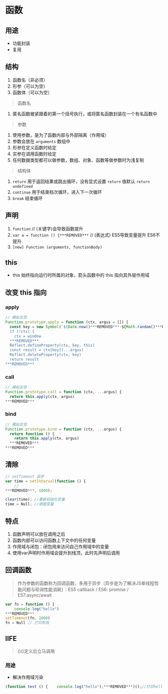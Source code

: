 # 函数

## 用途

- 功能封装
- 复用

## 结构

1. 函数名（非必须）
2. 形参（可以为空）
3. 函数体（可以为空）

> 函数名

1. 匿名函数被紧跟着的第一个括号执行，或将匿名函数封装在一个有名函数中

> 参数

1. 使用参数，是为了函数内部与外部隔离（作用域）
2. 参数会放在 ```arguments``` 数组中
3. 形参在定义函数时给定
4. 实参在调用函数时给定
5. 任何数据类型都可以做参数，数组、对象、函数等做参数时为浅复制

> 结构体

1. ```return``` 用于返回结果或跳出循环，没有显式设置 ```return``` 值默认 ```return undefined```
2. ```continue``` 用于结束档次循环，进入下一次循环
3. ```break``` 结束循环

## 声明

1. ```function``` // (关键字)会导致函数提升
2. ```var a = function () {***REMOVED***``` // (表达式) ES5导致变量提升 ES6不提升
3. ```[new] Function (arguments, functionBody)```


## this

- this 始终指向运行时所属的对象，箭头函数中的 this 指向其外层作用域

## 改变 this 指向

### apply

```javascript
// 模拟实现
Function.prototype.apply = function (ctx, argus = []) {
  const key = new Symbol(`${Date.now()***REMOVED***-${Math.random()***REMOVED***`)
  if (!ctx) {
    ctx = window
  ***REMOVED***
  Reflect.defineProperty(ctx, key, this)
  const result = ctx[key](...argus)
  Reflect.deleteProperty(ctx, key)
  return result
***REMOVED***
```

### call
```javascript
// 模拟实现
Function.prototype.call = function (ctx, ...argus) {
  return this.apply(ctx, argus)
***REMOVED***
```

### bind
```javascript
// 模拟实现
Function.prototype.bind = function (ctx, ...argus) {
  return function () {
    return this.apply(ctx, argus)
  ***REMOVED***
***REMOVED***
```

## 清除

```javascript
// setTimeout 异步
var time = setInterval(function () {
    //
***REMOVED***, 1000);

clear(time); //重新初始化变量
time = Null; //销毁变量
```

## 特点

1. 函数声明可以放在调用之后
2. 函数内部可以访问函数上下文中的任何变量
3. 作用域与闭包：闭包用来访问自己作用域中的变量
4. 使用var声明时作用域会提升到栈顶，此时先声明后调用

## 回调函数

> 作为参数的函数称为回调函数，多用于异步（异步是为了解决JS单线程性能问题与轮询性能消耗）：ES5 callback / ES6: promise / ES7:async/await

```javascript
var fn = function () {
	console.log("hello")
***REMOVED***
setTimeout(fn, 1000)
fn = Null // 打印失败
```

## IIFE

> ()()定义后立马调用

### 用途

- 解决作用域污染

```javascript
(function test () {    console.log("hello");***REMOVED***)();//打印hellotest();//打印失败
```

